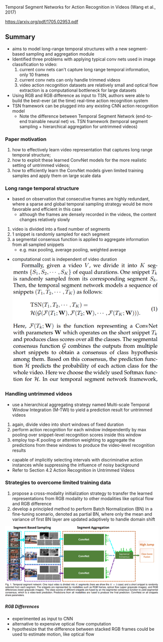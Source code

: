 Temporal Segment Networks for Action Recognition in Videos (Wang et al., 2017)

https://arxiv.org/pdf/1705.02953.pdf

## Summary
- aims to model long-range temporal structures with a new segment-based sampling and aggregation module
- Identified three problems with applying typical conv nets used in image classification to video:
	1. current conv nets can't capture long range temporal information, only 10 frames
	2. current conv nets can only handle trimmed videos 
	3. video action recognition datasets are relatively small and optical flow extraction is a computational bottleneck for large datasets
- Using RGB and RGB difference as input to TSN, authors were able to build the best-ever (at the time) real-time action recognition system
- TSN framework can be plugged into any existing CNN action recognition model
	- Note the difference between Temporal Segment Network (end-to-end trainable neural net) vs. TSN framework (temporal segment sampling + hierarchical aggregation for untrimmed videos)
### Paper motivation
1. how to effectively learn video representation that captures long range temporal structure; 
2. how to exploit these learned ConvNet models for the more realistic setting of untrimmed videos; 
3. how to efficiently learn the ConvNet models given limited training samples and apply them on large scale data
### Long range temporal structure
- based on observation that consecutive frames are highly redundant, where a sparse and global temporal sampling strategy would be more favorable and efficient in this case
	- although the frames are densely recorded in the videos, the content changes relatively slowly
1. video is divided into a fixed number of segments
2. 1 snippet is randomly sampled for each segment
3. a segmental consensus function is applied to aggregate information from all sampled snippets 
	- e.g. max pooling, average pooling, weighted average
- computational cost is independent of video duration
![](../../../images/Pasted%20image%203193613.png)
### Handling untrimmed videos
- use a hierarchical aggregating strategy named Multi-scale Temporal Window Integration (M-TWI) to yield a prediction result for untrimmed videos
1. again, divide video into short windows of fixed duration
2. perform action recognition for each window independently by max pooling over snippet-level recognition scores inside this window
3. employ top-K pooling or attention weighting to aggregate the predictions from these windows to produce the video-level recognition results
- capable of implicitly selecting intervals with discriminative action instances while suppressing the influence of noisy background
- Refer to Section 4.2 Action Recognition in Untrimmed Videos
### Strategies to overcome limited training data
1. propose a cross-modality initialization strategy to transfer the learned representations from RGB modality to other modalities like optical flow and RGB difference
2. develop a principled method to perform Batch Normalization (BN) in a fine-tuning scenario, denoted as partial BN, where only the mean and variance of first BN layer are updated adaptively to handle domain shift

![](../../../images/Pasted%20image%203195148.png)

##### RGB Differences
- experimented as input to CNN
- alternative to expensive optical flow computation
- hypothesize that the difference between stacked RGB frames could be used to estimate motion, like optical flow